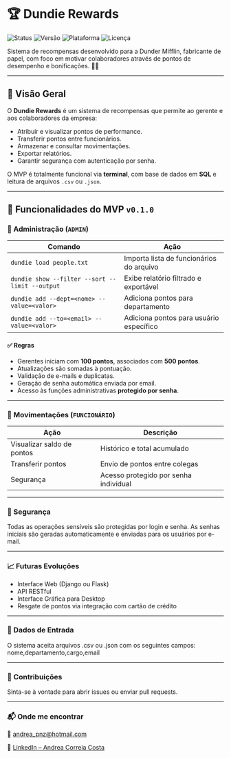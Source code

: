 # 🏆 Dundie Rewards

![Status](https://img.shields.io/badge/status-em%20desenvolvimento-yellow)
![Versão](https://img.shields.io/badge/version-0.1.0-blue)
![Plataforma](https://img.shields.io/badge/terminal-app-informational)
![Licença](https://img.shields.io/badge/license-MIT-green)

Sistema de recompensas desenvolvido para a Dunder Mifflin, fabricante de papel, com foco em motivar colaboradores através de pontos de desempenho e bonificações. 🧻✨

---

## 🚀 Visão Geral

O **Dundie Rewards** é um sistema de recompensas que permite ao gerente e aos colaboradores da empresa:

- Atribuir e visualizar pontos de performance.
- Transferir pontos entre funcionários.
- Armazenar e consultar movimentações.
- Exportar relatórios.
- Garantir segurança com autenticação por senha.

O MVP é totalmente funcional via **terminal**, com base de dados em **SQL** e leitura de arquivos `.csv` ou `.json`.

---

## 🎯 Funcionalidades do MVP `v0.1.0`

### 📁 Administração (`ADMIN`)

| Comando | Ação |
|--------|------|
| `dundie load people.txt` | Importa lista de funcionários do arquivo |
| `dundie show --filter --sort --limit --output` | Exibe relatório filtrado e exportável |
| `dundie add --dept=<nome> --value=<valor>` | Adiciona pontos para departamento |
| `dundie add --to=<email> --value=<valor>` | Adiciona pontos para usuário específico |

#### ✅ Regras
- Gerentes iniciam com **100 pontos**, associados com **500 pontos**.
- Atualizações são somadas à pontuação.
- Validação de e-mails e duplicatas.
- Geração de senha automática enviada por email.
- Acesso às funções administrativas **protegido por senha**.

---

### 👤 Movimentações (`FUNCIONÁRIO`)

| Ação | Descrição |
|------|-----------|
| Visualizar saldo de pontos | Histórico e total acumulado |
| Transferir pontos | Envio de pontos entre colegas |
| Segurança | Acesso protegido por senha individual |

---

### 🔐 Segurança
Todas as operações sensíveis são protegidas por login e senha. As senhas iniciais são geradas automaticamente e enviadas para os usuários por e-mail.

---
###  📈 Futuras Evoluções
 - Interface Web (Django ou Flask)
 - API RESTful
 - Interface Gráfica para Desktop
 - Resgate de pontos via integração com cartão de crédito

--- 
### 📁 Dados de Entrada
O sistema aceita arquivos .csv ou .json com os seguintes campos:
nome,departamento,cargo,email

---
### 🤝 Contribuições
Sinta-se à vontade para abrir issues ou enviar pull requests.

---
 
### 📬 Onde me encontrar
📧 [andrea_pnz@hotmail.com](mailto:andrea_pnz@hotmail.com)

🔗 [LinkedIn – Andrea Correia Costa](https://www.linkedin.com/in/andrea-correia-costa/)


